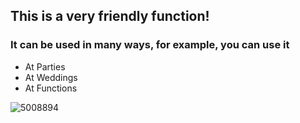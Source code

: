 ## This is a very friendly function!
### It can be used in many ways, for example, you can use it 
- At Parties
- At Weddings
- At Functions

![5008894](https://user-images.githubusercontent.com/90656596/160309629-f26fabd4-3250-4813-a4f4-836fb63a8b18.jpg)



